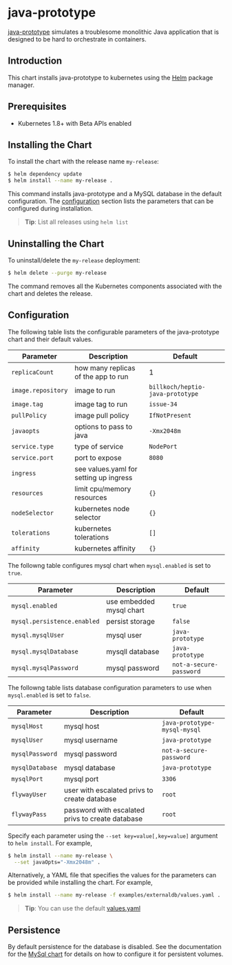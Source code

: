 # java-prototype

[java-prototype](https://github.com/heptio/java-prototype) simulates a troublesome monolithic Java application that is designed to be hard to orchestrate in containers.

## Introduction

This chart installs java-prototype to kubernetes using the [Helm](https://helm.sh) package manager.

## Prerequisites

- Kubernetes 1.8+ with Beta APIs enabled

## Installing the Chart

To install the chart with the release name `my-release`:

```bash
$ helm dependency update
$ helm install --name my-release .
```

This command installs java-prototype and a MySQL database in the default configuration. The [configuration](#configuration) section lists the parameters that can be configured during installation.

> **Tip**: List all releases using `helm list`

## Uninstalling the Chart

To uninstall/delete the `my-release` deployment:

```bash
$ helm delete --purge my-release
```

The command removes all the Kubernetes components associated with the chart and deletes the release.

## Configuration

The following table lists the configurable parameters of the java-prototype chart and their default values.

| Parameter                            | Description                               | Default                                              |
| ------------------------------------ | ----------------------------------------- | ---------------------------------------------------- |
| `replicaCount` | how many replicas of the app to run | 1 |
| `image.repository` | image to run | `billkoch/heptio-java-prototype` |
| `image.tag` | image tag to run | `issue-34` |
| `pullPolicy` | image pull policy | `IfNotPresent` |
| `javaopts` | options to pass to java | `-Xmx2048m` |
| `service.type` | type of service | `NodePort` |
| `service.port` | port to expose | `8080` |
| `ingress` | see values.yaml for setting up ingress | |
| `resources` | limit cpu/memory resources | `{}` |
| `nodeSelector` | kubernetes node selector | `{}`
| `tolerations` | kubernetes tolerations | `[]`
| `affinity` | kubernetes affinity | `{}`

The followng table configures mysql chart when `mysql.enabled` is set to `true`.

| Parameter                            | Description                               | Default                                              |
| ------------------------------------ | ----------------------------------------- | ---------------------------------------------------- |
| `mysql.enabled` | use embedded mysql chart | `true`
| `mysql.persistence.enabled` | persist storage | `false`
| `mysql.mysqlUser` | mysql user | `java-prototype`
| `mysql.mysqlDatabase` | mysqll database | `java-prototype`
| `mysql.mysqlPassword` | mysql password | `not-a-secure-password`

The followng table lists database configuration parameters to use when `mysql.enabled` is set to `false`.

| Parameter                            | Description                               | Default                                              |
| ------------------------------------ | ----------------------------------------- | ---------------------------------------------------- |
| `mysqlHost` | mysql host | `java-prototype-mysql-mysql` |
| `mysqlUser` | mysql username | `java-prototype` |
| `mysqlPassword` | mysql password |`not-a-secure-password` |
| `mysqlDatabase` | mysql database | `java-prototype` |
| `mysqlPort` | mysql port | `3306` |
| `flywayUser` | user with escalated privs to create database | `root` |
| `flywayPass` | password with escalated privs to create database | `root` |

Specify each parameter using the `--set key=value[,key=value]` argument to `helm install`. For example,

```bash
$ helm install --name my-release \
  --set javaOpts="-Xmx2048m" .
```

Alternatively, a YAML file that specifies the values for the parameters can be provided while installing the chart. For example,

```bash
$ helm install --name my-release -f examples/externaldb/values.yaml .
```

> **Tip**: You can use the default [values.yaml](values.yaml)

## Persistence

By default persistence for the database is disabled. See the documentation for the [MySql chart](https://github.com/kubernetes/charts/tree/master/stable/mysql) for details on how to configure it for persistent volumes.
